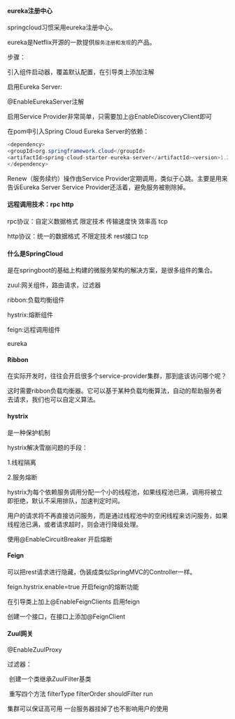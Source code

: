 #### eureka注册中心

springcloud习惯采用eureka注册中心。

eureka是Netflix开源的一款提供`服务注册和发现`的产品。

步骤：

引入组件启动器，覆盖默认配置，在引导类上添加注解

启用Eureka Server:

@EnableEurekaServer注解

启用Service Provider非常简单，只需要加上@EnableDiscoveryClient即可

在pom中引入Spring Cloud Eureka Server的依赖：

```java
<dependency>    
<groupId>org.springframework.cloud</groupId>    
<artifactId>spring-cloud-starter-eureka-server</artifactId><version>1.2.0.RELEASE</version>
</dependency>
```



Renew（服务续约）操作由Service Provider定期调用，类似于心跳。主要是用来告诉Eureka Server Service Provider还活着，避免服务被剔除掉。



#### 远程调用技术：rpc  http

rpc协议：自定义数据格式 限定技术  传输速度快 效率高  tcp

http协议：统一的数据格式 不限定技术 rest接口 tcp



#### 什么是SpringCloud

是在springboot的基础上构建的微服务架构的解决方案，是很多组件的集合。

zuul:网关组件，路由请求，过滤器

ribbon:负载均衡组件

hystrix:熔断组件

feign:远程调用组件

eureka



#### Ribbon

在实际开发时，往往会开启很多个service-provider集群，那到底该访问哪个呢？

这时需要ribbon负载均衡器。它可以基于某种负载均衡算法，自动的帮助服务者去请求，我们也可以自定义算法。

#### hystrix

是一种保护机制

hystrix解决雪崩问题的手段：

1.线程隔离

2.服务熔断

hystrix为每个依赖服务调用分配一个小的线程池，如果线程池已满，调用将被立即拒绝，默认不采用排队，加速判定时间。

用户的请求将不再直接访问服务，而是通过线程池中的空闲线程来访问服务，如果线程池已满，或者请求超时，则会进行降级处理。

使用@EnableCircuitBreaker 开启熔断

#### Feign

可以把rest请求进行隐藏，伪装成类似SpringMVC的Controller一样。

feign.hystrix.enable=true 开启feign的熔断功能

在引导类上加上@EnableFeignClients  启用feign

创建一个接口，在接口上添加@FeignClient

#### Zuul网关

@EnableZuulProxy

过滤器：

​        创建一个类继承ZuulFilter基类

​        重写四个方法 filterType  filterOrder  shouldFilter  run



集群可以保证高可用  一台服务器挂掉了也不影响用户的使用

















